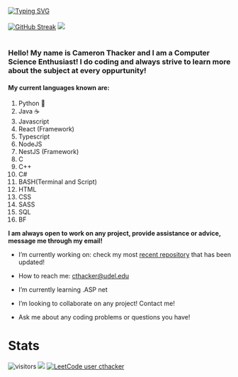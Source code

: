 [![Typing SVG](https://readme-typing-svg.demolab.com?font=Quicksand&duration=1500&pause=100&color=14CABC&center=true&multiline=true&repeat=false&width=1000&height=120&lines=Cameron+Thacker;University+of+Delaware+-+BS+Computer+Science;Full-Stack+Developer;Beginner+Data+Scientist)](https://git.io/typing-svg)
<br></br>
[![GitHub Streak](https://github-readme-streak-stats.herokuapp.com/?user=cthacker-udel&theme=dark)](https://git.io/streak-stats)
![](https://github-readme-stats.vercel.app/api?username=cthacker-udel&theme=github_dark&count_private=true&show_icons=true&include_all_commits=true)
<br></br>

### Hello! My name is Cameron Thacker and I am a Computer Science Enthusiast! I do coding and always strive to learn more about the subject at every oppurtunity!
 
#### My current languages known are:

1. Python 🐍
2. Java ☕
3. Javascript
4. React (Framework)
5. Typescript
6. NodeJS
7. NestJS (Framework)
8. C
9. C++
10. C#
11. BASH(Terminal and Script)
12. HTML
13. CSS
14. SASS
15. SQL
16. BF

**I am always open to work on any project, provide assistance or advice, message me through my email!**

- I’m currently working on: check my most [recent repository](https://github.com/cthacker-udel?tab=repositories) that has been updated!

- How to reach me: cthacker@udel.edu

- I’m currently learning .ASP net

- I’m looking to collaborate on any project! Contact me!

- Ask me about any coding problems or questions you have!

# Stats

![visitors](https://visitor-badge.glitch.me/badge?page_id=page.id&left_color=green&right_color=red)
![](https://www.codewars.com/users/cthacker-udel/badges/micro)
[![LeetCode user cthacker](https://img.shields.io/badge/dynamic/json?style=flat&labelColor=black&color=%23ffa116&label=Solved&query=solvedOverTotal&url=https%3A%2F%2Fleetcode-badge.vercel.app%2Fapi%2Fusers%2Fcthacker&logo=leetcode&logoColor=yellow)](https://leetcode.com/cthacker/)
